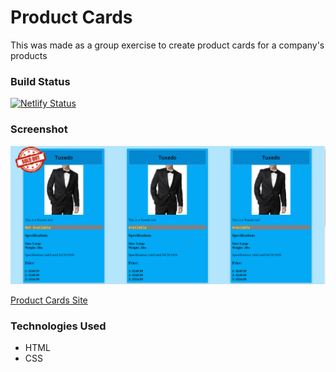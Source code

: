 # Product Cards

This was made as a group exercise to create product cards for a company's products

### Build Status

[![Netlify Status](https://api.netlify.com/api/v1/badges/d96e89a9-7ef5-4f57-a0b5-35b03d7d2709/deploy-status)](https://app.netlify.com/sites/clothingproductcards/deploys)

### Screenshot

![Product Cards Demo](https://github.com/josephtmartin/ASSIGNMENT-product-cards/blob/master/demo/clothing-product-cards.PNG)

[Product Cards Site](https://clothingproductcards.netlify.app/)

### Technologies Used

* HTML
* CSS

